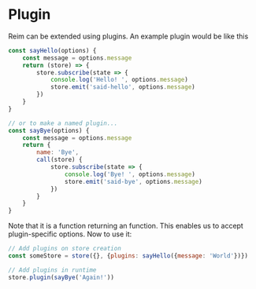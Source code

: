 # Plugin

Reim can be extended using plugins. An example plugin would be like this

```javascript
const sayHello(options) {
    const message = options.message
    return (store) => {
        store.subscribe(state => {
            console.log('Hello! ', options.message)
            store.emit('said-hello', options.message)
        })
    }
}

// or to make a named plugin...
const sayBye(options) {
    const message = options.message
    return {
        name: 'Bye', 
        call(store) {
            store.subscribe(state => {
                console.log('Bye! ', options.message)
                store.emit('said-bye', options.message)
            })
        }
    }
}
```

Note that it is a function returning an function. This enables us to accept plugin-specific options. Now to use it:

```javascript
// Add plugins on store creation
const someStore = store({}, {plugins: sayHello({message: 'World'})})

// Add plugins in runtime
store.plugin(sayBye('Again!'))
```



